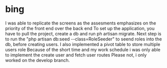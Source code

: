 # bing
I was able to replicate the screens as the assesments emphasizes on the priority of the front end over the back end
To set up the application, you have to pull the project, create a db and run ph artisan migrate.
Next step is to run the "php artisan db:seed --class=RoleSeeder" to seend roles into the db, before creating users.
I also implemented a pivot table to store multiple users role
Because of the short time and my work schedule i was only able to implement the create user and fetch user routes
Please not, i only worked on the develop branch.
